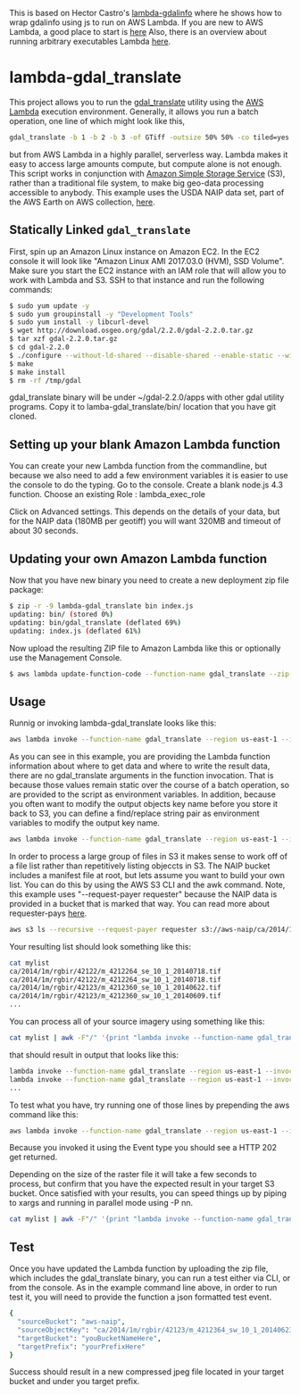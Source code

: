 This is based on Hector Castro's [lambda-gdalinfo](https://github.com/hectcastro/lambda-gdalinfo) where he shows how to wrap gdalinfo using js to run on AWS Lambda.
If you are new to AWS Lambda, a good place to start is [here](
http://docs.aws.amazon.com/lambda/latest/dg/getting-started.html)
Also, there is an overview about running arbitrary executables Lambda [here](https://aws.amazon.com/blogs/compute/running-executables-in-aws-lambda/).

# lambda-gdal_translate

This project allows you to run the [gdal_translate](http://www.gdal.org/gdal_translate.html) utility using the [AWS Lambda](https://aws.amazon.com/lambda/) execution environment.
Generally, it allows you run a batch operation, one line of which might look like this,

```bash
gdal_translate -b 1 -b 2 -b 3 -of GTiff -outsize 50% 50% -co tiled=yes -co BLOCKXSIZE=512 -co BLOCKYSIZE=512' -co PHOTOMETRIC=YCBCR -co COMPRESS=JPEG -co JPEG_QUALITY='85' input.tif output.tif
```
but from AWS Lambda in a highly parallel, serverless way. Lambda makes it easy to access large amounts compute, but compute alone is not enough. This script works in conjunction with [Amazon Simple Storage Service](https://aws.amazon.com/s3) (S3), rather than a traditional file system, to make big geo-data processing accessible to anybody. This example uses the USDA NAIP data set, part of the AWS Earth on AWS collection, [here](https://aws.amazon.com/public-datasets/naip/).

## Statically Linked `gdal_translate`



First, spin up an Amazon Linux instance on Amazon EC2. In the EC2 console it will look like "Amazon Linux AMI 2017.03.0 (HVM), SSD Volume".  Make sure you start the EC2 instance with an IAM role that will allow you to work with Lambda and S3. SSH to that instance and run the following commands:

```bash
$ sudo yum update -y
$ sudo yum groupinstall -y "Development Tools"
$ sudo yum install -y libcurl-devel
$ wget http://download.osgeo.org/gdal/2.2.0/gdal-2.2.0.tar.gz
$ tar xzf gdal-2.2.0.tar.gz
$ cd gdal-2.2.0
$ ./configure --without-ld-shared --disable-shared --enable-static --with-curl --prefix /tmp/gdal
$ make
$ make install
$ rm -rf /tmp/gdal
```
gdal_translate binary will be under ~/gdal-2.2.0/apps with other gdal utility programs. Copy it to lamba-gdal_translate/bin/ location that you have git cloned.

## Setting up your blank Amazon Lambda function

You can create your new Lambda function from the commandline, but because we also need to add a few environment variables it is easier to use the console to do the typing.
Go to the console. Create a blank node.js 4.3 function.
Choose an existing Role : lambda_exec_role

Click on Advanced settings. This depends on the details of your data, but for the NAIP data (180MB per geotiff) you will want 320MB and timeout of about 30 seconds.

## Updating your own Amazon Lambda function

Now that you have new binary you need to create a new deployment zip file package:

```bash
$ zip -r -9 lambda-gdal_translate bin index.js
updating: bin/ (stored 0%)
updating: bin/gdal_translate (deflated 69%)
updating: index.js (deflated 61%)
```
Now upload the resulting ZIP file to Amazon Lambda like this or optionally use the Management Console.

```bash
$ aws lambda update-function-code --function-name gdal_translate --zip-file fileb://lambda-gdal_translate.zip
```

## Usage

Runnig or invoking lambda-gdal_translate looks like this:

```bash
aws lambda invoke --function-name gdal_translate --region us-east-1 --invocation-type Event --payload '{"sourceBucket": "aws-naip", "sourceObjectKey": "wi/2015/1m/rgbir/47090/m_4709061_sw_15_1_20150914.tif", "targetBucket": "yourBucketNameHere", "targetPrefix": "yourPrefixHere"}' log
```

As you can see in this example, you are providing the Lambda function information about where to get data and where to write the result data, there are no gdal_translate arguments in the function invocation. That is because those values remain static over the course of a batch operation, so are provided to the script as environment variables. In addition, because you often want to modify the output objects key name before you store it back to S3, you can define a find/replace string pair as environment variables to modify the output key name.

```bash
aws lambda invoke --function-name gdal_translate --region us-east-1 --invocation-type Event --payload '{"sourceBucket": "aws-naip", "sourceObjectKey": "wi/2015/1m/rgbir/47090/m_4709061_sw_15_1_20150914.tif", "targetBucket": "yourBucketNameHere", "targetPrefix": "yourPrefixHere"}' log
```

In order to process a large group of files in S3 it makes sense to work off of a file list rather than repetitively listing objeccts in S3. The NAIP bucket includes a manifest file at root, but lets assume you want to build your own list. You can do this by using the AWS S3 CLI and the awk command. Note, this example uses "--request-payer requester" because the NAIP data is provided in a bucket that is marked that way. You can read more about requester-pays [here](http://docs.aws.amazon.com/AmazonS3/latest/dev/RequesterPaysBuckets.html). 

```bash
aws s3 ls --recursive --request-payer requester s3://aws-naip/ca/2014/1m/rgbir | awk -F" " '{print $4}' > mylist
```
Your resulting list should look something like this:

```bash
cat mylist
ca/2014/1m/rgbir/42122/m_4212264_se_10_1_20140718.tif
ca/2014/1m/rgbir/42122/m_4212264_sw_10_1_20140718.tif
ca/2014/1m/rgbir/42123/m_4212360_se_10_1_20140622.tif
ca/2014/1m/rgbir/42123/m_4212360_sw_10_1_20140609.tif
...
```
You can process all of your source imagery using something like this:

```bash
cat mylist | awk -F"/" '{print "lambda invoke --function-name gdal_translate --region us-east-1 --invocation-type Event --payload \x27{\"sourceBucket\": \"aws-naip\",\"sourceObjectKey\": \""$0"\", \"targetBucket\": \"yourBucketNameHere\", \"targetPrefix\": \"yourPrefixHere\"}\x27 log" }'
```

that should result in output that looks like this:

```bash
lambda invoke --function-name gdal_translate --region us-east-1 --invocation-type Event --payload '{"sourceBucket": "aws-naip","sourceObjectKey": "ca/2014/1m/rgbir/42123/m_4212362_sw_10_1_20140622.tif", "targetBucket": "yourBucketNameHere", "targetPrefix": "yourPrefixHere"}' log
lambda invoke --function-name gdal_translate --region us-east-1 --invocation-type Event --payload '{"sourceBucket": "aws-naip","sourceObjectKey": "ca/2014/1m/rgbir/42123/m_4212363_se_10_1_20140622.tif", "targetBucket": "yourBucketNameHere", "targetPrefix": "yourPrefixHere"}' log
...
```

To test what you have, try running one of those lines by prepending the aws command like this:

```bash
aws lambda invoke --function-name gdal_translate --region us-east-1 --invocation-type Event --payload '{"sourceBucket": "aws-naip","sourceObjectKey": "ca/2014/1m/rgbir/42123/m_4212362_sw_10_1_20140622.tif", "targetBucket": "youBucketNameHere", "targetPrefix": "yourPrefixHere"}' log
```

Because you invoked it using the Event type you should see a HTTP 202 get returned.

Depending on the size of the raster file it will take a few seconds to process, but confirm that you have the expected result in your target S3 bucket. Once satisfied with your results, you can speed things up by piping to  xargs and running in parallel mode using -P nn.

```bash
cat mylist | awk -F"/" '{print "lambda invoke --function-name gdal_translate --region us-east-1 --invocation-type Event --payload \x27{\"sourceBucket\": \"aws-naip\",\"sourceObjectKey\": \""$0"\", \"targetBucket\": \"youBucketNameHere\", \"targetPrefix\": \"yourPrefixHere\"}\x27 log" }' | xargs -n 11 -P 64 aws
```


## Test

Once you have updated the Lambda function by uploading the zip file, which includes the gdal_translate binary, you can run a test either via CLI, or from the console. As in the example command line above, in order to run test it, you will need to provide the function a json formatted test event.

```bash
{
  "sourceBucket": "aws-naip",
  "sourceObjectKey": "ca/2014/1m/rgbir/42123/m_4212364_sw_10_1_20140623.tif",
  "targetBucket": "youBucketNameHere",
  "targetPrefix": "yourPrefixHere"
}
```

Success should result in a new compressed jpeg file located in your target bucket and under you target prefix.


